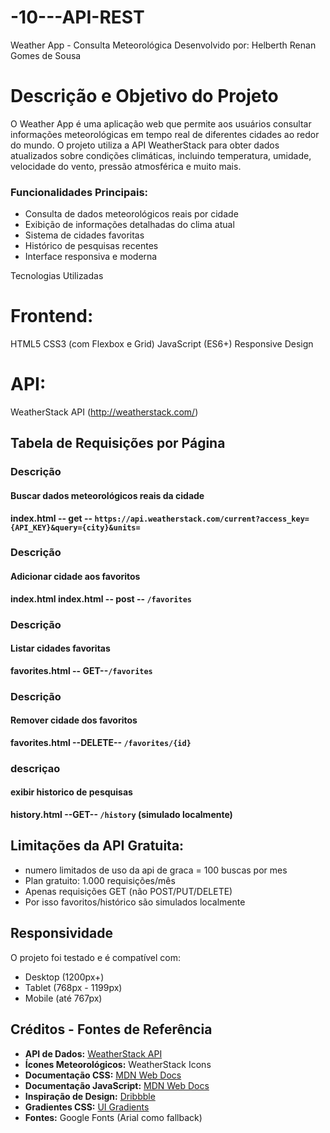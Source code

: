 # -10---API-REST
Weather App - Consulta Meteorológica
Desenvolvido por: Helberth Renan Gomes de Sousa
# Descrição e Objetivo do Projeto
O Weather App é uma aplicação web que permite aos usuários consultar informações meteorológicas em tempo real de diferentes cidades ao redor do mundo. O projeto utiliza a API WeatherStack para obter dados atualizados sobre condições climáticas, incluindo temperatura, umidade, velocidade do vento, pressão atmosférica e muito mais.
### Funcionalidades Principais:

- Consulta de dados meteorológicos reais por cidade
- Exibição de informações detalhadas do clima atual
- Sistema de cidades favoritas
- Histórico de pesquisas recentes
- Interface responsiva e moderna
 
Tecnologias Utilizadas

# Frontend:

HTML5
CSS3 (com Flexbox e Grid)
JavaScript (ES6+)
Responsive Design


# API:
WeatherStack API (http://weatherstack.com/)


## Tabela de Requisições por Página

### Descrição  
#### Buscar dados meteorológicos **reais** da cidade
**index.html -- get -- `https://api.weatherstack.com/current?access_key={API_KEY}&query={city}&units=`**
### Descrição  
#### Adicionar cidade aos favoritos 
**index.html index.html -- post -- `/favorites`**
### Descrição  
#### Listar cidades favoritas 
**favorites.html -- GET--`/favorites`**    
### Descrição  
#### Remover cidade dos favoritos 
**favorites.html --DELETE-- `/favorites/{id}`**

### descriçao 
#### exibir historico de pesquisas
**history.html   --GET--  `/history` (simulado localmente)**



## **Limitações da API Gratuita:**
   - numero limitados de uso da api de graca = 100 buscas por mes 
   - Plan gratuito: 1.000 requisições/mês
   - Apenas requisições GET (não POST/PUT/DELETE)
   - Por isso favoritos/histórico são simulados localmente




## Responsividade

O projeto foi testado e é compatível com:
- Desktop (1200px+)
- Tablet (768px - 1199px)
- Mobile (até 767px)


## Créditos - Fontes de Referência

- **API de Dados:** [WeatherStack API](https://weatherstack.com/)
- **Ícones Meteorológicos:** WeatherStack Icons
- **Documentação CSS:** [MDN Web Docs](https://developer.mozilla.org/)
- **Documentação JavaScript:** [MDN Web Docs](https://developer.mozilla.org/)
- **Inspiração de Design:** [Dribbble](https://dribbble.com/)
- **Gradientes CSS:** [UI Gradients](https://uigradients.com/)
- **Fontes:** Google Fonts (Arial como fallback)


